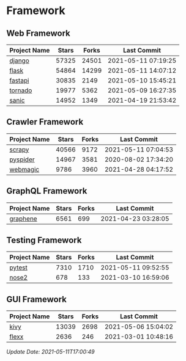 # Framework

## Web Framework
| Project Name | Stars | Forks | Last Commit |
| ------------ | ----- | ----- | ----------- |
| [django](https://github.com/django/django) | 57325 | 24501 | 2021-05-11 07:19:25 |
| [flask](https://github.com/pallets/flask) | 54864 | 14299 | 2021-05-11 14:07:12 |
| [fastapi](https://github.com/tiangolo/fastapi) | 30835 | 2149 | 2021-05-10 15:45:21 |
| [tornado](https://github.com/tornadoweb/tornado) | 19977 | 5362 | 2021-05-09 16:27:35 |
| [sanic](https://github.com/sanic-org/sanic) | 14952 | 1349 | 2021-04-19 21:53:42 |

## Crawler Framework
| Project Name | Stars | Forks | Last Commit |
| ------------ | ----- | ----- | ----------- |
| [scrapy](https://github.com/scrapy/scrapy) | 40566 | 9172 | 2021-05-11 07:04:53 |
| [pyspider](https://github.com/binux/pyspider) | 14967 | 3581 | 2020-08-02 17:34:20 |
| [webmagic](https://github.com/code4craft/webmagic) | 9786 | 3960 | 2021-04-28 04:17:52 |

## GraphQL Framework
| Project Name | Stars | Forks | Last Commit |
| ------------ | ----- | ----- | ----------- |
| [graphene](https://github.com/graphql-python/graphene) | 6561 | 699 | 2021-04-23 03:28:05 |

## Testing Framework
| Project Name | Stars | Forks | Last Commit |
| ------------ | ----- | ----- | ----------- |
| [pytest](https://github.com/pytest-dev/pytest) | 7310 | 1710 | 2021-05-11 09:52:55 |
| [nose2](https://github.com/nose-devs/nose2) | 678 | 133 | 2021-03-10 16:59:06 |

## GUI Framework
| Project Name | Stars | Forks | Last Commit |
| ------------ | ----- | ----- | ----------- |
| [kivy](https://github.com/kivy/kivy) | 13039 | 2698 | 2021-05-06 15:04:02 |
| [flexx](https://github.com/flexxui/flexx) | 2636 | 246 | 2021-03-01 10:48:16 |

*Update Date: 2021-05-11T17:00:49*